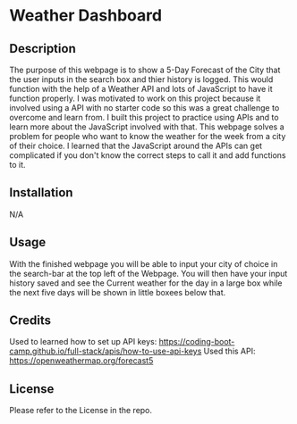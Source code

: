 # Weather Dashboard

## Description

The purpose of this webpage is to show a 5-Day Forecast of the City that the user inputs in the search box and thier history is logged. This would function with the help of a Weather API and lots of JavaScript to have it function properly. I was motivated to work on this project because it involved using a API with no starter code so this was a great challenge to overcome and learn from. I built this project to practice using APIs and to learn more about the JavaScript involved with that. This webpage solves a problem for people who want to know the weather for the week from a city of their choice. I learned that the JavaScript around the APIs can get complicated if you don't know the correct steps to call it and add functions to it.

## Installation

N/A

## Usage

With the finished webpage you will be able to input your city of choice in the search-bar at the top left of the Webpage. You will then have your input history saved and see the Current weather for the day in a large box while the next five days will be shown in little boxees below that.

## Credits

Used to learned how to set up API keys: https://coding-boot-camp.github.io/full-stack/apis/how-to-use-api-keys
Used this API: https://openweathermap.org/forecast5

## License

Please refer to the License in the repo.